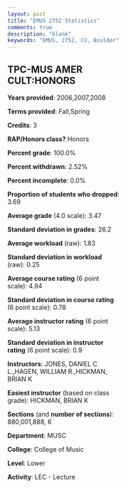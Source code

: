 ```yaml
---
layout: post
title: "EMUS 2752 Statistics"
comments: true
description: "blank"
keywords: "EMUS, 2752, CU, Boulder"
--- 
```

<head>
<script src="https://ajax.googleapis.com/ajax/libs/jquery/2.1.3/jquery.min.js"></script>
<script src="https://dl.dropboxusercontent.com/s/pc42nxpaw1ea4o9/highcharts.js?dl=0"></script>
<!-- <script src="../assets/js/highcharts.js"></script> -->
<style type="text/css">@font-face {
	font-family: "Bebas Neue";
	src: url(https://www.filehosting.org/file/details/544349/BebasNeue%20Regular.otf) format("opentype");
	}
	h1.Bebas { 
		font-family: "Bebas Neue", Verdana, Tahoma;
	}
</style>
</head>
<body>
	<div id="container" style="float: right; width: 45%; height: 88%; margin-left: 2.5%; margin-right: 2.5%;"></div>
	<script language="JavaScript">
		$(document).ready(function() {
		var chart = {type: 'column'};
		var title = {text: 'Grade Distribution'};
		var xAxis = {categories: ['A','B','C','D','F'],crosshair: true};
		var yAxis = {min: 0,title: {text: 'Percentage'}};
		var tooltip = {headerFormat: '<center><b><span style="font-size:20px">{point.key}</span></b></center>',
		               pointFormat: '<td style="padding:0"><b>{point.y:.1f}%</b></td>',
		               footerFormat: '</table>',shared: true,useHTML: true};
		var plotOptions = {column: {pointPadding: 0.0,borderWidth: 0}};  
		var credits = {enabled: false};var series= [{name: 'Percent',data: [46.34,39.72,9.76,2.09,2.09,]}];
		var json = {};
		json.chart = chart;
		json.title = title;
		json.tooltip = tooltip;
		json.xAxis = xAxis;
		json.yAxis = yAxis;  
		json.series = series;
		json.plotOptions = plotOptions;  
		json.credits = credits;
		$('#container').highcharts(json);
	});
	</script>
</body>
			   
## TPC-MUS AMER CULT:HONORS

**Years provided**: 2006,2007,2008

**Terms provided**: Fall,Spring

**Credits**: 3

**RAP/Honors class?** Honors

**Percent grade**: 100.0%

**Percent withdrawn**: 2.52%

**Percent incomplete**: 0.0%

**Proportion of students who dropped**: 3.69

**Average grade** (4.0 scale): 3.47

**Standard deviation in grades**: 26.2

**Average workload** (raw): 1.83

**Standard deviation in workload** (raw): 0.25

**Average course rating** (6 point scale): 4.94

**Standard deviation in course rating** (6 point scale): 0.78

**Average instructor rating** (6 point scale): 5.13

**Standard deviation in instructor rating** (6 point scale): 0.9

**Instructors**: JONES, DANIEL C L.,HAGEN, WILLIAM R.,HICKMAN, BRIAN K

**Easiest instructor** (based on class grade): HICKMAN, BRIAN K

**Sections** (and **number of sections**): 880,001,888, 6

**Department**: MUSC

**College**: College of Music

**Level**: Lower

**Activity**: LEC - Lecture